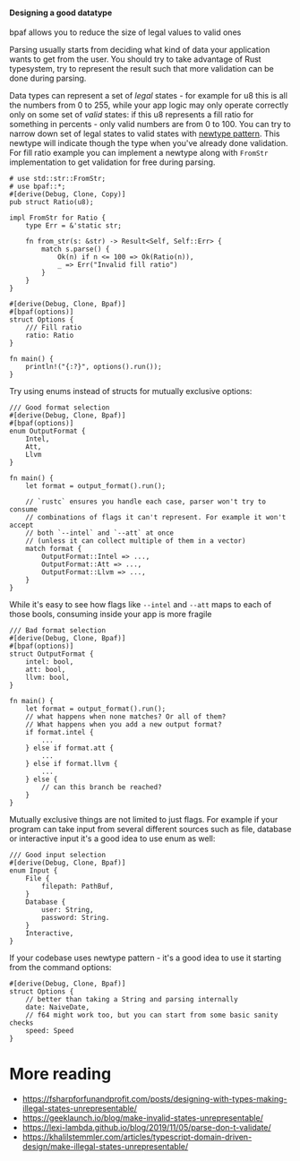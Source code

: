 #### Designing a good datatype
bpaf allows you to reduce the size of legal values to valid ones

Parsing usually starts from deciding what kind of data your application wants to get from the user.
You should try to take advantage of Rust typesystem, try to represent the result such that more
validation can be done during parsing.

Data types can represent a set of *legal* states - for example for u8 this is all the numbers
from 0 to 255, while your app logic may only operate correctly only on some set of *valid*
states: if this u8 represents a fill ratio for something in percents - only valid numbers are
from 0 to 100. You can try to narrow down set of legal states to valid states with [newtype
pattern](https://doc.rust-lang.org/rust-by-example/generics/new_types.html). This newtype will
indicate though the type when you've already done validation. For fill ratio example you can
implement a newtype along with `FromStr` implementation to get validation for free during
parsing.


```no_run
# use std::str::FromStr;
# use bpaf::*;
#[derive(Debug, Clone, Copy)]
pub struct Ratio(u8);

impl FromStr for Ratio {
    type Err = &'static str;

    fn from_str(s: &str) -> Result<Self, Self::Err> {
        match s.parse() {
            Ok(n) if n <= 100 => Ok(Ratio(n)),
            _ => Err("Invalid fill ratio")
        }
    }
}

#[derive(Debug, Clone, Bpaf)]
#[bpaf(options)]
struct Options {
    /// Fill ratio
    ratio: Ratio
}

fn main() {
    println!("{:?}", options().run());
}
```


Try using enums instead of structs for mutually exclusive options:

```no_check
/// Good format selection
#[derive(Debug, Clone, Bpaf)]
#[bpaf(options)]
enum OutputFormat {
    Intel,
    Att,
    Llvm
}

fn main() {
    let format = output_format().run();

    // `rustc` ensures you handle each case, parser won't try to consume
    // combinations of flags it can't represent. For example it won't accept
    // both `--intel` and `--att` at once
    // (unless it can collect multiple of them in a vector)
    match format {
        OutputFormat::Intel => ...,
        OutputFormat::Att => ...,
        OutputFormat::Llvm => ...,
    }
}
```

While it's easy to see how flags like `--intel` and `--att` maps to each of those bools,
consuming inside your app is more fragile

```no_check
/// Bad format selection
#[derive(Debug, Clone, Bpaf)]
#[bpaf(options)]
struct OutputFormat {
    intel: bool,
    att: bool,
    llvm: bool,
}

fn main() {
    let format = output_format().run();
    // what happens when none matches? Or all of them?
    // What happens when you add a new output format?
    if format.intel {
        ...
    } else if format.att {
        ...
    } else if format.llvm {
        ...
    } else {
        // can this branch be reached?
    }
}
```

Mutually exclusive things are not limited to just flags. For example if your program can take
input from several different sources such as file, database or interactive input it's a good
idea to use enum as well:

```no_check
/// Good input selection
#[derive(Debug, Clone, Bpaf)]
enum Input {
    File {
        filepath: PathBuf,
    }
    Database {
        user: String,
        password: String.
    }
    Interactive,
}
```

If your codebase uses newtype pattern - it's a good idea to use it starting from the command
options:

```no_check
#[derive(Debug, Clone, Bpaf)]
struct Options {
    // better than taking a String and parsing internally
    date: NaiveDate,
    // f64 might work too, but you can start from some basic sanity checks
    speed: Speed
}
```


# More reading

- <https://fsharpforfunandprofit.com/posts/designing-with-types-making-illegal-states-unrepresentable/>
- <https://geeklaunch.io/blog/make-invalid-states-unrepresentable/>
- <https://lexi-lambda.github.io/blog/2019/11/05/parse-don-t-validate/>
- <https://khalilstemmler.com/articles/typescript-domain-driven-design/make-illegal-states-unrepresentable/>
